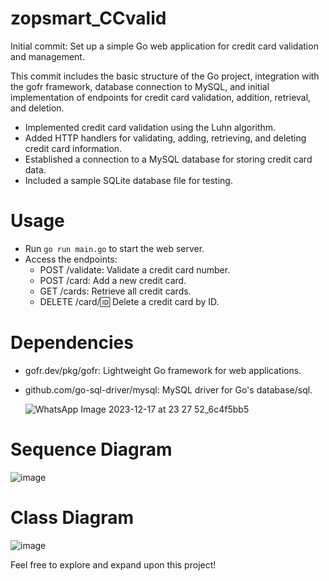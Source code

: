 # zopsmart_CCvalid
Initial commit: Set up a simple Go web application for credit card validation and management.

This commit includes the basic structure of the Go project, integration with the gofr framework, database connection to MySQL, and initial implementation of endpoints for credit card validation, addition, retrieval, and deletion.

- Implemented credit card validation using the Luhn algorithm.
- Added HTTP handlers for validating, adding, retrieving, and deleting credit card information.
- Established a connection to a MySQL database for storing credit card data.
- Included a sample SQLite database file for testing.

# Usage
- Run `go run main.go` to start the web server.
- Access the endpoints:
  - POST /validate: Validate a credit card number.
  - POST /card: Add a new credit card.
  - GET /cards: Retrieve all credit cards.
  - DELETE /card/:id: Delete a credit card by ID.

# Dependencies
- gofr.dev/pkg/gofr: Lightweight Go framework for web applications.
- github.com/go-sql-driver/mysql: MySQL driver for Go's database/sql.

  ![WhatsApp Image 2023-12-17 at 23 27 52_6c4f5bb5](https://github.com/primegime/zopsmart_CCvalid/assets/72104511/1c8dfb8a-f780-4b23-912f-3de2df6371f1)

 # Sequence Diagram
 ![image](https://github.com/primegime/zopsmart_CCvalid/assets/72104511/d276b62a-3316-4f62-b6f8-c69292d734eb)
# Class Diagram
![image](https://github.com/primegime/zopsmart_CCvalid/assets/72104511/defa85bd-f5d0-4e89-a544-52c0aebd8eec)




Feel free to explore and expand upon this project!
